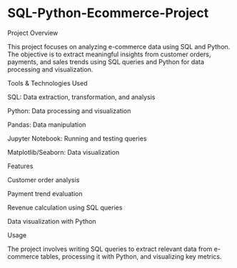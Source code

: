 # SQL-Python-Ecommerce-Project

Project Overview

This project focuses on analyzing e-commerce data using SQL and Python. The objective is to extract meaningful insights from customer orders, payments, and sales trends using SQL queries and Python for data processing and visualization.

Tools & Technologies Used

SQL: Data extraction, transformation, and analysis

Python: Data processing and visualization

Pandas: Data manipulation

Jupyter Notebook: Running and testing queries

Matplotlib/Seaborn: Data visualization

Features

Customer order analysis

Payment trend evaluation

Revenue calculation using SQL queries

Data visualization with Python

Usage

The project involves writing SQL queries to extract relevant data from e-commerce tables, processing it with Python, and visualizing key metrics.
